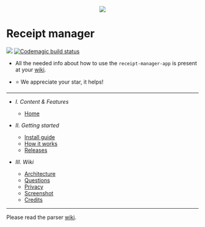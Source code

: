 <p align="center">

  <img  src="https://i.imgur.com/2nv3XHBl.png">

</p>

# Receipt manager
![](https://cdn.rawgit.com/sindresorhus/awesome/d7305f38d29fed78fa85652e3a63e154dd8e8829/media/badge.svg)
[![Codemagic build status](https://api.codemagic.io/apps/5fcbc24c59d78f5801f494d8/5fcbc24c59d78f5801f494d7/status_badge.svg)](https://codemagic.io/apps/5fcbc24c59d78f5801f494d8/5fcbc24c59d78f5801f494d7/latest_build) 


* All the needed info about how to  use the `receipt-manager-app` is present at your [wiki](https://github.com/ReceiptManager/receipt-manager-app/wiki). 

* :star: We appreciate your star, it helps!

---

- *I. Content & Features*
  - [Home](https://github.com/ReceiptManager/receipt-parser-app/wiki)
  

- *II. Getting started*
  - [Install guide](https://github.com/ReceiptManager/receipt-parser-app/wiki/Install-guide)
  - [How it works](https://github.com/ReceiptManager/receipt-parser-app/wiki/How-it-works)
  - [Releases](https://github.com/ReceiptManager/receipt-parser-app/wiki/Releases)
  
- *III. Wiki*
  - [Architecture](https://github.com/ReceiptManager/receipt-parser-app/wiki/Architecture)
  - [Questions](https://github.com/ReceiptManager/receipt-parser-app/wiki/Questions)
  - [Privacy](https://github.com/ReceiptManager/receipt-parser-app/wiki/Privacy)
  - [Screenshot](https://github.com/ReceiptManager/receipt-parser-app/wiki/Screenshots)
  - [Credits](https://github.com/ReceiptManager/receipt-parser-app/wiki/Credits)
  
---

Please read the parser [wiki](https://github.com/ReceiptManager/receipt-parser-server/wiki/Install-using-pip).
